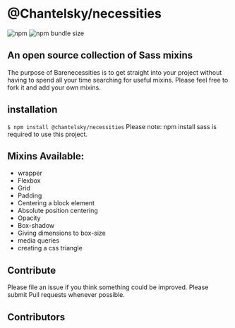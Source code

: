 # @Chantelsky/necessities
![npm](https://img.shields.io/npm/v/@chantelsky/necessities)
![npm bundle size](https://img.shields.io/bundlephobia/min/@chantelsky/necessities)

## An open source collection of Sass mixins

The purpose of Barenecessities is to get straight into your project without having to spend all your time searching for useful mixins.
Please feel free to fork it and add your own mixins.

## installation

`$ npm install @chantelsky/necessities`
Please note: npm install sass is required to use this project.

## Mixins Available:

- wrapper
- Flexbox
- Grid
- Padding
- Centering a block element
- Absolute position centering
- Opacity
- Box-shadow
- Giving dimensions to box-size
- media queries
- creating a css triangle

## Contribute

Please file an issue if you think something could be improved. Please submit Pull requests whenever possible.

## Contributors
